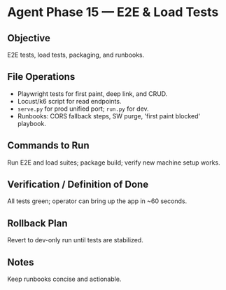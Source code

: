 # Agent Phase 15 — E2E & Load Tests

## Objective
E2E tests, load tests, packaging, and runbooks.

## File Operations
- Playwright tests for first paint, deep link, and CRUD.
- Locust/k6 script for read endpoints.
- `serve.py` for prod unified port; `run.py` for dev.
- Runbooks: CORS fallback steps, SW purge, 'first paint blocked' playbook.

## Commands to Run
Run E2E and load suites; package build; verify new machine setup works.

## Verification / Definition of Done
All tests green; operator can bring up the app in ~60 seconds.

## Rollback Plan
Revert to dev-only run until tests are stabilized.

## Notes
Keep runbooks concise and actionable.
